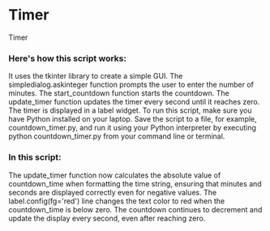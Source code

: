 # Timer
Timer
### Here's how this script works:

It uses the tkinter library to create a simple GUI.
The simpledialog.askinteger function prompts the user to enter the number of minutes.
The start_countdown function starts the countdown.
The update_timer function updates the timer every second until it reaches zero.
The timer is displayed in a label widget.
To run this script, make sure you have Python installed on your laptop. Save the script to a file, for example, countdown_timer.py, and run it using your Python interpreter by executing python countdown_timer.py from your command line or terminal.

### In this script:

The update_timer function now calculates the absolute value of countdown_time when formatting the time string, ensuring that minutes and seconds are displayed correctly even for negative values.
The label.config(fg='red') line changes the text color to red when the countdown_time is below zero.
The countdown continues to decrement and update the display every second, even after reaching zero.
